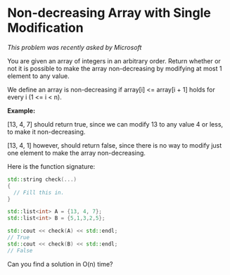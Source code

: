# Non-decreasing Array with Single Modification

<em>This problem was recently asked by Microsoft</em>

<p>
You are given an array of integers in an arbitrary order. Return whether or not it is possible to make the array non-decreasing by modifying at most 1 element to any value.

We define an array is non-decreasing if array[i] <= array[i + 1] holds for every i (1 <= i < n).

**Example:**<br />

[13, 4, 7] should return true, since we can modify 13 to any value 4 or less, to make it non-decreasing.

[13, 4, 1] however, should return false, since there is no way to modify just one element to make the array non-decreasing.

Here is the function signature:
</p>

```cpp
std::string check(...)
{
  // Fill this in.
}

std::list<int> A = {13, 4, 7};
std::list<int> B = {5,1,3,2,5};

std::cout << check(A) << std::endl;
// True
std::cout << check(B) << std::endl;
// False
```
<p>
Can you find a solution in O(n) time?
</p>
